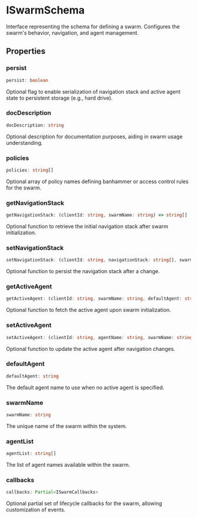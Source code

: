 # ISwarmSchema

Interface representing the schema for defining a swarm.
Configures the swarm's behavior, navigation, and agent management.

## Properties

### persist

```ts
persist: boolean
```

Optional flag to enable serialization of navigation stack and active agent state to persistent storage (e.g., hard drive).

### docDescription

```ts
docDescription: string
```

Optional description for documentation purposes, aiding in swarm usage understanding.

### policies

```ts
policies: string[]
```

Optional array of policy names defining banhammer or access control rules for the swarm.

### getNavigationStack

```ts
getNavigationStack: (clientId: string, swarmName: string) => string[] | Promise<string[]>
```

Optional function to retrieve the initial navigation stack after swarm initialization.

### setNavigationStack

```ts
setNavigationStack: (clientId: string, navigationStack: string[], swarmName: string) => Promise<void>
```

Optional function to persist the navigation stack after a change.

### getActiveAgent

```ts
getActiveAgent: (clientId: string, swarmName: string, defaultAgent: string) => string | Promise<string>
```

Optional function to fetch the active agent upon swarm initialization.

### setActiveAgent

```ts
setActiveAgent: (clientId: string, agentName: string, swarmName: string) => void | Promise<void>
```

Optional function to update the active agent after navigation changes.

### defaultAgent

```ts
defaultAgent: string
```

The default agent name to use when no active agent is specified.

### swarmName

```ts
swarmName: string
```

The unique name of the swarm within the system.

### agentList

```ts
agentList: string[]
```

The list of agent names available within the swarm.

### callbacks

```ts
callbacks: Partial<ISwarmCallbacks>
```

Optional partial set of lifecycle callbacks for the swarm, allowing customization of events.
